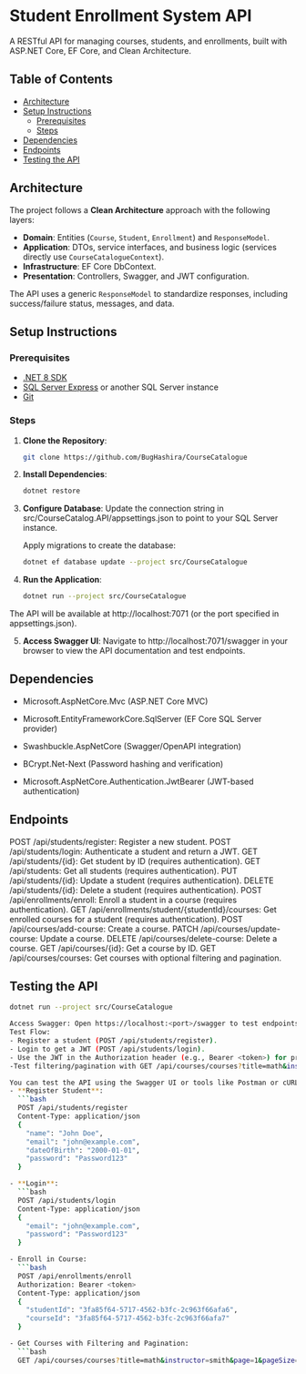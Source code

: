 #  Student Enrollment System API

A RESTful API for managing courses, students, and enrollments, built with ASP.NET Core, EF Core, and Clean Architecture.

## Table of Contents
- [Architecture](#architecture)
- [Setup Instructions](#setup-instructions)
  - [Prerequisites](#prerequisites)
  - [Steps](#steps)
- [Dependencies](#dependencies)
- [Endpoints](#endpoints)
- [Testing the API](#testing-the-api)
  
## Architecture

The project follows a **Clean Architecture** approach with the following layers:

- **Domain**: Entities (`Course`, `Student`, `Enrollment`) and `ResponseModel`.
- **Application**: DTOs, service interfaces, and business logic (services directly use `CourseCatalogueContext`).
- **Infrastructure**: EF Core DbContext.
- **Presentation**: Controllers, Swagger, and JWT configuration.

The API uses a generic `ResponseModel` to standardize responses, including success/failure status, messages, and data.

## Setup Instructions

### Prerequisites
- [.NET 8 SDK](https://dotnet.microsoft.com/download/dotnet/8.0)
- [SQL Server Express](https://www.microsoft.com/en-us/sql-server/sql-server-downloads) or another SQL Server instance
- [Git](https://git-scm.com/downloads)

### Steps
1. **Clone the Repository**:
   ```bash
   git clone https://github.com/BugHashira/CourseCatalogue

2. **Install Dependencies**:
   ```bash
   dotnet restore

3. **Configure Database**:
   Update the connection string in src/CourseCatalog.API/appsettings.json to point to your SQL Server instance.

   Apply migrations to create the database:
   ```bash
   dotnet ef database update --project src/CourseCatalogue

5. **Run the Application**:
   ```bash
   dotnet run --project src/CourseCatalogue

The API will be available at http://localhost:7071 (or the port specified in appsettings.json).

5. **Access Swagger UI**:
   Navigate to http://localhost:7071/swagger in your browser to view the API documentation and test endpoints.

## Dependencies

- Microsoft.AspNetCore.Mvc (ASP.NET Core MVC)
  
- Microsoft.EntityFrameworkCore.SqlServer (EF Core SQL Server provider)
  
- Swashbuckle.AspNetCore (Swagger/OpenAPI integration)

- BCrypt.Net-Next (Password hashing and verification)

- Microsoft.AspNetCore.Authentication.JwtBearer (JWT-based authentication)

## Endpoints
POST /api/students/register: Register a new student.
POST /api/students/login: Authenticate a student and return a JWT.
GET /api/students/{id}: Get student by ID (requires authentication).
GET /api/students: Get all students (requires authentication).
PUT /api/students/{id}: Update a student (requires authentication).
DELETE /api/students/{id}: Delete a student (requires authentication).
POST /api/enrollments/enroll: Enroll a student in a course (requires authentication).
GET /api/enrollments/student/{studentId}/courses: Get enrolled courses for a student (requires authentication).
POST /api/courses/add-course: Create a course.
PATCH /api/courses/update-course: Update a course.
DELETE /api/courses/delete-course: Delete a course.
GET /api/courses/{id}: Get a course by ID.
GET /api/courses/courses: Get courses with optional filtering and pagination.

## Testing the API
```bash
dotnet run --project src/CourseCatalogue

Access Swagger: Open https://localhost:<port>/swagger to test endpoints.
Test Flow:
- Register a student (POST /api/students/register).
- Login to get a JWT (POST /api/students/login).
- Use the JWT in the Authorization header (e.g., Bearer <token>) for protected endpoints like POST /api/enrollments/enroll or GET /api/students/{id}.
-Test filtering/pagination with GET /api/courses/courses?title=math&instructor=smith&page=1&pageSize=10.

You can test the API using the Swagger UI or tools like Postman or cURL. Below are example requests for each endpoint:
- **Register Student**:
  ```bash
  POST /api/students/register
  Content-Type: application/json
  {
    "name": "John Doe",
    "email": "john@example.com",
    "dateOfBirth": "2000-01-01",
    "password": "Password123"
  }

- **Login**:
  ```bash
  POST /api/students/login
  Content-Type: application/json
  {
    "email": "john@example.com",
    "password": "Password123"
  }

- Enroll in Course:
  ```bash
  POST /api/enrollments/enroll
  Authorization: Bearer <token>
  Content-Type: application/json
  {
    "studentId": "3fa85f64-5717-4562-b3fc-2c963f66afa6",
    "courseId": "3fa85f64-5717-4562-b3fc-2c963f66afa7"
  }

- Get Courses with Filtering and Pagination:
  ```bash
  GET /api/courses/courses?title=math&instructor=smith&page=1&pageSize=10
